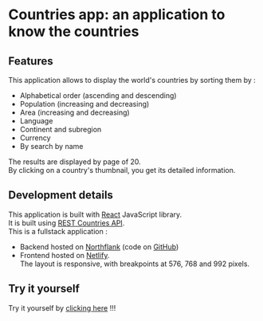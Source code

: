 # Countries app: an application to know the countries

## Features

This application allows to display the world's countries by sorting them by :

- Alphabetical order (ascending and descending)
- Population (increasing and decreasing)
- Area (increasing and decreasing)
- Language
- Continent and subregion
- Currency
- By search by name

The results are displayed by page of 20.  
By clicking on a country's thumbnail, you get its detailed information.

## Development details

This application is built with [React](https://react.dev/) JavaScript library.  
It is built using [REST Countries API](https://restcountries.com/).  
This is a fullstack application :

- Backend hosted on [Northflank](https://northflank.com/) (code on [GitHub](https://github.com/bc-vsgd/my-site-back))
- Frontend hosted on [Netlify](https://www.netlify.com/).  
  The layout is responsive, with breakpoints at 576, 768 and 992 pixels.

## Try it yourself

Try it yourself by [clicking here](https://strong-churros-e75113.netlify.app) !!!
